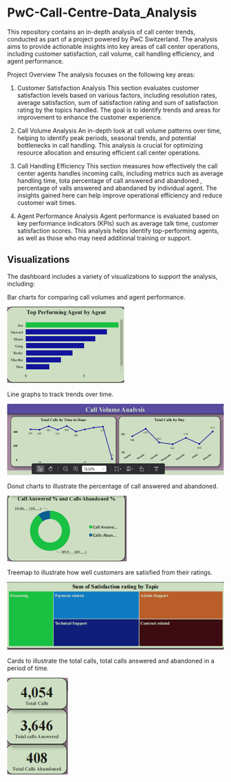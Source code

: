 # PwC-Call-Centre-Data_Analysis

This repository contains an in-depth analysis of call center trends, conducted as part of a project powered by PwC Switzerland. The analysis aims to provide actionable insights into key areas of call center operations, including customer satisfaction, call volume, call handling efficiency, and agent performance.

Project Overview
The analysis focuses on the following key areas:

1. Customer Satisfaction Analysis
This section evaluates customer satisfaction levels based on various factors, including resolution rates, average satisfaction, sum of satisfaction rating and sum of satisfaction rating by the topics handled. The goal is to identify trends and areas for improvement to enhance the customer experience.

2. Call Volume Analysis
An in-depth look at call volume patterns over time, helping to identify peak periods, seasonal trends, and potential bottlenecks in call handling. This analysis is crucial for optimizing resource allocation and ensuring efficient call center operations.

3. Call Handling Efficiency
This section measures how effectively the call center agents handles incoming calls, including metrics such as average handling time, tota percentage of call answered and abandoned , percentage of valls answered and abandaned by individual agent. The insights gained here can help improve operational efficiency and reduce customer wait times.

4. Agent Performance Analysis
Agent performance is evaluated based on key performance indicators (KPIs) such as average talk time, customer satisfaction scores. This analysis helps identify top-performing agents, as well as those who may need additional training or support.

## Visualizations
The dashboard includes a variety of visualizations to support the analysis, including:

Bar charts for comparing call volumes and agent performance.

  ![Dashboard_overview](iimages/Screenshot_20240818_085317.png)

Line graphs to track trends over time.

![dashboard_overview](iimages/Screenshot_20240818_085618.png)

Donut charts to illustrate the percentage of call answered and abandoned. 

![Time_series_analysis](iimages/Screenshot_20240818_085435.png)

Treemap to illustrate how well customers are satisfied from their ratings.

![dashboard overview](iimages/Screenshot_20240818_085513.png)

Cards to illustrate the total calls, total calls answered and abandoned in a period of time.

![total calls recieved and abandoned](iimages/Screenshot_20240818_085641.png)
